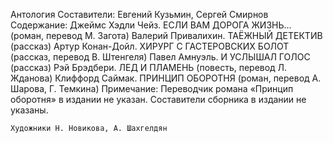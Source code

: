 <!--2017-06-01 21:18:22-->
Антология
    Составители: Евгений Кузьмин, Сергей Смирнов
    Содержание:
    Джеймс Хэдли Чейз. ЕСЛИ ВАМ ДОРОГА ЖИЗНЬ… (роман, перевод М. Загота)
    Валерий Привалихин. ТАЁЖНЫЙ ДЕТЕКТИВ (рассказ)
    Артур Конан-Дойл. ХИРУРГ С ГАСТЕРОВСКИХ БОЛОТ (рассказ, перевод В. Штенгеля)
    Павел Амнуэль. И УСЛЫШАЛ ГОЛОС (рассказ)
    Рэй Брэдбери. ЛЕД И ПЛАМЕНЬ (повесть, перевод Л. Жданова)
    Клиффорд Саймак. ПРИНЦИП ОБОРОТНЯ (роман, перевод А. Шарова, Г. Темкина)
    Примечание:
    Переводчик романа «Принцип оборотня» в издании не указан.
    Составители сборника в издании не указаны.
    
    Художники Н. Новикова, А. Шахгелдян